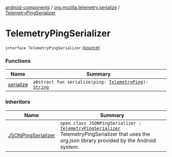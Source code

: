 [android-components](../../index.md) / [org.mozilla.telemetry.serialize](../index.md) / [TelemetryPingSerializer](./index.md)

# TelemetryPingSerializer

`interface TelemetryPingSerializer` [(source)](https://github.com/mozilla-mobile/android-components/blob/master/components/service/telemetry/src/main/java/org/mozilla/telemetry/serialize/TelemetryPingSerializer.java#L9)

### Functions

| Name | Summary |
|---|---|
| [serialize](serialize.md) | `abstract fun serialize(ping: `[`TelemetryPing`](../../org.mozilla.telemetry.ping/-telemetry-ping/index.md)`): `[`String`](https://kotlinlang.org/api/latest/jvm/stdlib/kotlin/-string/index.html) |

### Inheritors

| Name | Summary |
|---|---|
| [JSONPingSerializer](../-j-s-o-n-ping-serializer/index.md) | `open class JSONPingSerializer : `[`TelemetryPingSerializer`](./index.md)<br>TelemetryPingSerializer that uses the org.json library provided by the Android system. |
